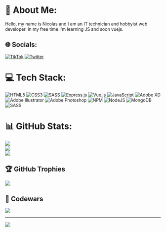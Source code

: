 # 💫 About Me:
Hello, my name is Nicolas and I am an IT technician and hobbyist web developer. In my free time I'm learning JS and soon vuejs. 


## 🌐 Socials:
[![TikTok](https://img.shields.io/badge/TikTok-%23000000.svg?logo=TikTok&logoColor=white)](https://tiktok.com/@nicolas_dev) [![Twitter](https://img.shields.io/badge/Twitter-%231DA1F2.svg?logo=Twitter&logoColor=white)](https://twitter.com/Nicolas31157497) 

# 💻 Tech Stack:
![HTML5](https://img.shields.io/badge/html5-%23E34F26.svg?style=for-the-badge&logo=html5&logoColor=white) ![CSS3](https://img.shields.io/badge/css3-%231572B6.svg?style=for-the-badge&logo=css3&logoColor=white) ![SASS](https://img.shields.io/badge/SASS-hotpink.svg?style=for-the-badge&logo=SASS&logoColor=white)
 ![Express.js](https://img.shields.io/badge/express.js-%23404d59.svg?style=for-the-badge&logo=express&logoColor=%2361DAFB) ![Vue.js](https://img.shields.io/badge/vuejs-%2335495e.svg?style=for-the-badge&logo=vuedotjs&logoColor=%234FC08D) ![JavaScript](https://img.shields.io/badge/javascript-%23323330.svg?style=for-the-badge&logo=javascript&logoColor=%23F7DF1E) ![Adobe XD](https://img.shields.io/badge/Adobe%20XD-470137?style=for-the-badge&logo=Adobe%20XD&logoColor=#FF61F6) ![Adobe Illustrator](https://img.shields.io/badge/adobeillustrator-%23FF9A00.svg?style=for-the-badge&logo=adobeillustrator&logoColor=white) ![Adobe Photoshop](https://img.shields.io/badge/adobephotoshop-%2331A8FF.svg?style=for-the-badge&logo=adobephotoshop&logoColor=white) ![NPM](https://img.shields.io/badge/NPM-%23000000.svg?style=for-the-badge&logo=npm&logoColor=white) ![NodeJS](https://img.shields.io/badge/node.js-6DA55F?style=for-the-badge&logo=node.js&logoColor=white) ![MongoDB](https://img.shields.io/badge/MongoDB-%234ea94b.svg?style=for-the-badge&logo=mongodb&logoColor=white)![SASS](https://img.shields.io/badge/SASS-hotpink.svg?style=for-the-badge&logo=SASS&logoColor=white)

# 📊 GitHub Stats:
![](https://github-readme-stats.vercel.app/api?username=NicolasWebDeveloper&theme=tokyonight&hide_border=false&include_all_commits=true&count_private=true)<br/>
![](https://github-readme-streak-stats.herokuapp.com/?user=NicolasWebDeveloper&theme=tokyonight&hide_border=false)<br/>
![](https://github-readme-stats.vercel.app/api/top-langs/?username=NicolasWebDeveloper&theme=tokyonight&hide_border=false&include_all_commits=true&count_private=true&layout=compact)

## 🏆 GitHub Trophies
![](https://github-profile-trophy.vercel.app/?username=NicolasWebDeveloper&theme=dracula&no-frame=false&no-bg=true&margin-w=4)

## 👤 Codewars
![](https://www.codewars.com/users/NicolasWebDeveloper/badges/large)

---
[![](https://visitcount.itsvg.in/api?id=NicolasWebDeveloper&icon=0&color=0)](https://visitcount.itsvg.in)
